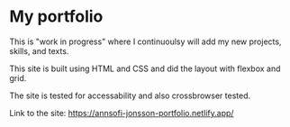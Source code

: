 # My portfolio

This is "work in progress" where I continuoulsy will add my new projects, skills, and texts.

This site is built using HTML and CSS and did the layout with flexbox and grid.

The site is tested for accessability and also crossbrowser tested.

Link to the site:
https://annsofi-jonsson-portfolio.netlify.app/